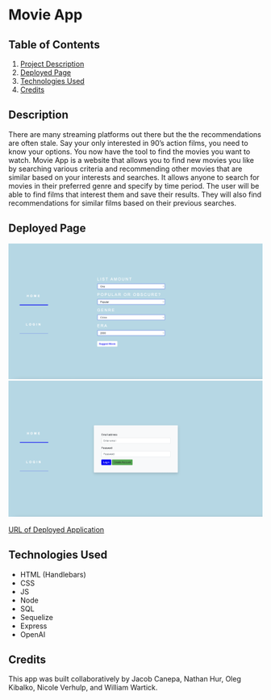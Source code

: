 # Movie App

## Table of Contents
1. [Project Description](#project-description)
2. [Deployed Page](#deployed-page)
3. [Technologies Used](#technologies-used)
4. [Credits](#credits)

## Description
There are many streaming platforms out there but the the recommendations are often stale. Say your only interested in 90’s action films, you need to know your options. You now have the tool to find the movies you want to watch. Movie App is a website that allows you to find new movies you like by searching various criteria and recommending other movies that are similar based on your interests and searches. It allows anyone to search for movies in their preferred genre and specify by time period. The user will be able to find films that interest them and save their results. They will also find recommendations for similar films based on their previous searches.

## Deployed Page
<img src = "./images/deployed-page1.png">
<img src = "./images/deployed-page2.png">

[URL of Deployed Application](https://g07-movie-app.herokuapp.com/)

## Technologies Used
- HTML (Handlebars)
- CSS
- JS
- Node
- SQL
- Sequelize
- Express
- OpenAI

## Credits
This app was built collaboratively by Jacob Canepa, Nathan Hur, Oleg Kibalko, Nicole Verhulp, and William Wartick. 


